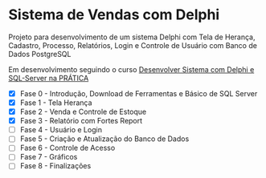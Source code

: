 # Sistema de Vendas com Delphi
 
Projeto para desenvolvimento de um sistema Delphi com Tela de Herança, Cadastro, Processo, Relatórios, Login e Controle de Usuário com Banco de Dados PostgreSQL

Em desenvolvimento seguindo o curso [Desenvolver Sistema com Delphi e SQL-Server na PRÁTICA](https://www.udemy.com/course/desenvolver-sistema-com-delphi-e-sql-server-na-pratica/)

- [x] Fase 0 - Introdução, Download de Ferramentas e Básico de SQL Server
- [x] Fase 1 - Tela Herança
- [x] Fase 2 - Venda e Controle de Estoque
- [x] Fase 3 - Relatório com Fortes Report
- [ ] Fase 4 - Usuário e Login
- [ ] Fase 5 - Criação e Atualização do Banco de Dados
- [ ] Fase 6 - Controle de Acesso
- [ ] Fase 7 - Gráficos
- [ ] Fase 8 - Finalizações
